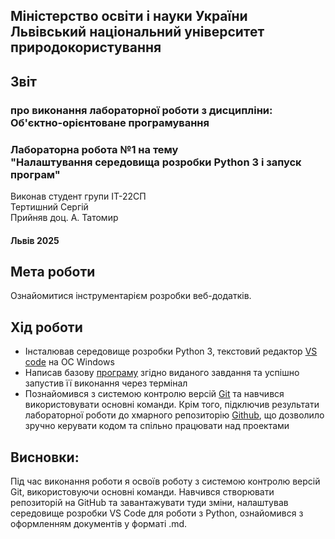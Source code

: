 ## Міністерство освіти і науки України  Львівський національний університет природокористування
## Звіт 
### про виконання лабораторної роботи з дисципліни: <br> Об'єктно-орієнтоване програмування 
### Лабораторна робота №1 на тему <br> "Налаштування середовища розробки Python 3 і запуск програм"
Виконав студент групи ІТ-22СП <br> Тертишний Сергій
<br> Прийняв доц. А. Татомир

#### Львів 2025

## Мета роботи 
Ознайомитися інструментарієм розробки веб-додатків.

## Хід роботи
- Інсталював середовище розробки Python 3, текстовий редактор [VS code](https://code.visualstudio.com/download) на ОС Windows
- Написав базову [програму](./1.py) згідно виданого завдання та успішно запустив її виконання через термінал  
- Познайомився з системою контролю версій [Git](https://git-scm.com/downloads/win) та навчився використовувати основні команди. Крім того, підключив результати лабораторної роботи до хмарного репозиторію [Github](https://github.com/xsp1ke83/oop-it-2025/tree/master/TertishniySergii), що дозволило зручно керувати кодом та спільно працювати над проектами



## Висновки: 
Під час виконання роботи я освоїв роботу з системою контролю версій Git, використовуючи основні команди. Навчився створювати репозиторій на GitHub та завантажувати туди зміни, налаштував середовище розробки VS Code для роботи з Python, ознайомився з оформленням документів у форматі .md.